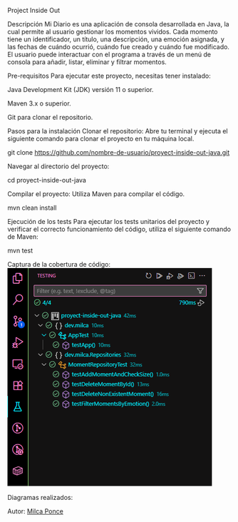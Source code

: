 Project Inside Out

Descripción
Mi Diario es una aplicación de consola desarrollada en Java, la cual permite al usuario gestionar los momentos vividos. Cada momento tiene un identificador, un título, una descripción, una emoción asignada, y las fechas de cuándo ocurrió, cuándo fue creado y cuándo fue modificado. El usuario puede interactuar con el programa a través de un menú de consola para añadir, listar, eliminar y filtrar momentos.

Pre-requisitos
Para ejecutar este proyecto, necesitas tener instalado:

Java Development Kit (JDK) versión 11 o superior.

Maven 3.x o superior.

Git para clonar el repositorio.

Pasos para la instalación
Clonar el repositorio: Abre tu terminal y ejecuta el siguiente comando para clonar el proyecto en tu máquina local.

git clone https://github.com/nombre-de-usuario/proyect-inside-out-java.git

Navegar al directorio del proyecto:

cd proyect-inside-out-java

Compilar el proyecto: Utiliza Maven para compilar el código.

mvn clean install

Ejecución de los tests
Para ejecutar los tests unitarios del proyecto y verificar el correcto funcionamiento del código, utiliza el siguiente comando de Maven:

mvn test

Captura de la cobertura de código:
![Test](image.png)

Diagramas realizados:

Autor: [Milca Ponce](https://github.com/milcaponce)


